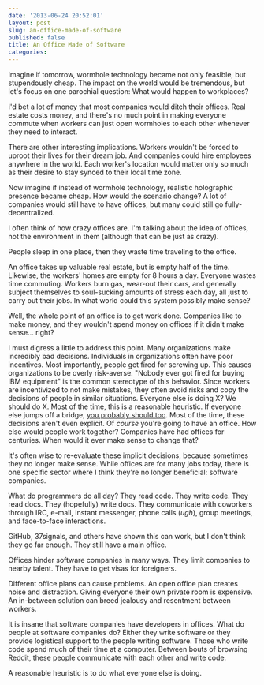 ```yaml
---
date: '2013-06-24 20:52:01'
layout: post
slug: an-office-made-of-software
published: false
title: An Office Made of Software
categories:
---
```


Imagine if tomorrow, wormhole technology became not only feasible, but stupendously cheap. The impact on the world would be tremendous, but let's focus on one parochial question: What would happen to workplaces?

I'd bet a lot of money that most companies would ditch their offices. Real estate costs money, and there's no much point in making everyone commute when workers can just open wormholes to each other whenever they need to interact. 

There are other interesting implications. Workers wouldn't be forced to uproot their lives for their dream job. And companies could hire employees anywhere in the world. Each worker's location would matter only so much as their desire to stay synced to their local time zone.


Now imagine if instead of wormhole technology, realistic holographic presence became cheap. How would the scenario change? A lot of companies would still have to have offices, but many could still go fully-decentralized.



I often think of how crazy offices are. I'm talking about the idea of offices, not the environment in them (although that can be just as crazy). 

People sleep in one place, then they waste time traveling to the office. 

An office takes up valuable real estate, but is empty half of the time. Likewise, the workers' homes are empty for 8 hours a day. Everyone wastes time commuting. Workers burn gas, wear-out their cars, and generally subject themselves to soul-sucking amounts of stress each day, all just to carry out their jobs. In what world could this system possibly make sense?

Well, the whole point of an office is to get work done. Companies like to make money, and they wouldn't spend money on offices if it didn't make sense... right?

I must digress a little to address this point. Many organizations make incredibly bad decisions. Individuals in organizations often have poor incentives. Most importantly, people get fired for screwing up. This causes organizations to be overly risk-averse. "Nobody ever got fired for buying IBM equipment" is the common stereotype of this behavior. Since workers are incentivized to not make mistakes, they often avoid risks and copy the decisions of people in similar situations. Everyone else is doing X? We should do X. Most of the time, this is a reasonable heuristic. If everyone else jumps off a bridge, [you probably should too](http://xkcd.com/1170/). Most of the time, these decisions aren't even explicit. Of *course* you're going to have an office. How else would people work together? Companies have had offices for centuries. When would it ever make sense to change that?

It's often wise to re-evaluate these implicit decisions, because sometimes they no longer make sense. While offices are  for many jobs today, there is one specific sector where I think they're no longer beneficial: software companies.





What do programmers do all day? They read code. They write code. They read docs. They (hopefully) write docs. They communicate with coworkers through IRC, e-mail, instant messenger, phone calls (*ugh*), group meetings, and face-to-face interactions. 


GitHub, 37signals, and others have shown this can work, but I don't think they go far enough. They still have a main office.

Offices hinder software companies in many ways. They limit companies to nearby talent. They have to get visas for foreigners. 

Different office plans can cause problems. An open office plan creates noise and distraction. Giving everyone their own private room is expensive. An in-between solution can breed jealousy and resentment between workers. 


It is insane that software companies have developers in offices. What do people at software companies do? Either they write software or they provide logistical support to the people writing software. Those who write code spend much of their time at a computer. Between bouts of browsing Reddit, these people communicate with each other and write code. 


A reasonable heuristic is to do what everyone else is doing. 

